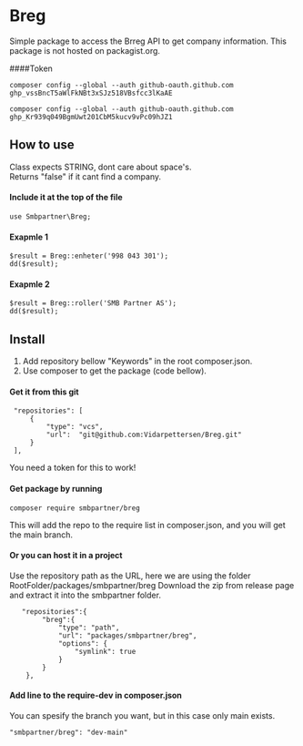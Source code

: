 # Breg
Simple package to access the Brreg API to get company information. This package is not hosted on packagist.org.

####Token
```
composer config --global --auth github-oauth.github.com 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
```
```
composer config --global --auth github-oauth.github.com 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
```
  
## How to use
Class expects STRING, dont care about space's.  
Returns "false" if it cant find a company.
  
#### Include it at the top of the file
```
use Smbpartner\Breg;
```

#### Exapmle 1
```
$result = Breg::enheter('998 043 301');
dd($result);
```
#### Exapmle 2
```
$result = Breg::roller('SMB Partner AS');
dd($result);
```


## Install
1. Add repository bellow "Keywords" in the root composer.json. 
2. Use composer to get the package (code bellow).
  
#### Get it from this git
```
 "repositories": [
     {
         "type": "vcs",
         "url":  "git@github.com:Vidarpettersen/Breg.git"
     }
 ],
```
You need a token for this to work!

#### Get package by running
```
composer require smbpartner/breg
```
This will add the repo to the require list in composer.json, and you will get the main branch.

  
#### Or you can host it in a project  
Use the repository path as the URL, here we are using the folder RootFolder/packages/smbpartner/breg 
Download the zip from release page and extract it into the smbpartner folder.  
```
   "repositories":{
        "breg":{
            "type": "path",
            "url": "packages/smbpartner/breg",
            "options": {
                "symlink": true
            }
        }
    },
```

#### Add line to the require-dev in composer.json
You can spesify the branch you want, but in this case only main exists.
```
"smbpartner/breg": "dev-main"
```

